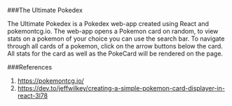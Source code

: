 ###The Ultimate Pokedex

The Ultimate Pokedex is a Pokedex web-app created using React and pokemontcg.io. The web-app opens a Pokemon card on random, to view stats on a pokemon of your choice you can use the search bar. To navigate through all cards of a pokemon, click on the arrow buttons below the card. All stats for the card as well as the PokeCard will be rendered on the page.

###References

1. https://pokemontcg.io/
2. https://dev.to/jeffwilkey/creating-a-simple-pokemon-card-displayer-in-react-3l78
